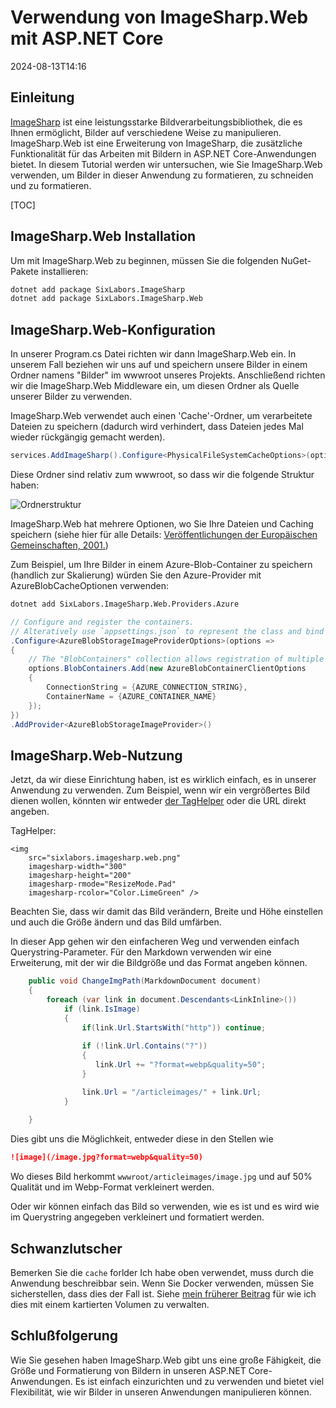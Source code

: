 # Verwendung von ImageSharp.Web mit ASP.NET Core

<datetime class="hidden">2024-08-13T14:16</datetime>

<!--category-- ASP.NET, ImageSharp -->
## Einleitung

[ImageSharp](https://docs.sixlabors.com/index.html) ist eine leistungsstarke Bildverarbeitungsbibliothek, die es Ihnen ermöglicht, Bilder auf verschiedene Weise zu manipulieren. ImageSharp.Web ist eine Erweiterung von ImageSharp, die zusätzliche Funktionalität für das Arbeiten mit Bildern in ASP.NET Core-Anwendungen bietet. In diesem Tutorial werden wir untersuchen, wie Sie ImageSharp.Web verwenden, um Bilder in dieser Anwendung zu formatieren, zu schneiden und zu formatieren.

[TOC]

## ImageSharp.Web Installation

Um mit ImageSharp.Web zu beginnen, müssen Sie die folgenden NuGet-Pakete installieren:

```bash
dotnet add package SixLabors.ImageSharp
dotnet add package SixLabors.ImageSharp.Web
```

## ImageSharp.Web-Konfiguration

In unserer Program.cs Datei richten wir dann ImageSharp.Web ein. In unserem Fall beziehen wir uns auf und speichern unsere Bilder in einem Ordner namens "Bilder" im wwwroot unseres Projekts. Anschließend richten wir die ImageSharp.Web Middleware ein, um diesen Ordner als Quelle unserer Bilder zu verwenden.

ImageSharp.Web verwendet auch einen 'Cache'-Ordner, um verarbeitete Dateien zu speichern (dadurch wird verhindert, dass Dateien jedes Mal wieder rückgängig gemacht werden).

```csharp
services.AddImageSharp().Configure<PhysicalFileSystemCacheOptions>(options => options.CacheFolder = "cache");
```

Diese Ordner sind relativ zum wwwroot, so dass wir die folgende Struktur haben:

![Ordnerstruktur](/cachefolder.png)

ImageSharp.Web hat mehrere Optionen, wo Sie Ihre Dateien und Caching speichern (siehe hier für alle Details: [Veröffentlichungen der Europäischen Gemeinschaften, 2001.](https://docs.sixlabors.com/articles/imagesharp.web/imageproviders.html?tabs=tabid-1%2Ctabid-1a))

Zum Beispiel, um Ihre Bilder in einem Azure-Blob-Container zu speichern (handlich zur Skalierung) würden Sie den Azure-Provider mit AzureBlobCacheOptionen verwenden:

```bash
dotnet add SixLabors.ImageSharp.Web.Providers.Azure
```

```csharp
// Configure and register the containers.  
// Alteratively use `appsettings.json` to represent the class and bind those settings.
.Configure<AzureBlobStorageImageProviderOptions>(options =>
{
    // The "BlobContainers" collection allows registration of multiple containers.
    options.BlobContainers.Add(new AzureBlobContainerClientOptions
    {
        ConnectionString = {AZURE_CONNECTION_STRING},
        ContainerName = {AZURE_CONTAINER_NAME}
    });
})
.AddProvider<AzureBlobStorageImageProvider>()
```

## ImageSharp.Web-Nutzung

Jetzt, da wir diese Einrichtung haben, ist es wirklich einfach, es in unserer Anwendung zu verwenden. Zum Beispiel, wenn wir ein vergrößertes Bild dienen wollen, könnten wir entweder [der TagHelper](https://sixlabors.com/posts/announcing-imagesharp-web-300/#imagetaghelper) oder die URL direkt angeben.

TagHelper:

```razor
<img
    src="sixlabors.imagesharp.web.png"
    imagesharp-width="300"
    imagesharp-height="200"
    imagesharp-rmode="ResizeMode.Pad"
    imagesharp-rcolor="Color.LimeGreen" />

```

Beachten Sie, dass wir damit das Bild verändern, Breite und Höhe einstellen und auch die Größe ändern und das Bild umfärben.

In dieser App gehen wir den einfacheren Weg und verwenden einfach Querystring-Parameter. Für den Markdown verwenden wir eine Erweiterung, mit der wir die Bildgröße und das Format angeben können.

```csharp
    public void ChangeImgPath(MarkdownDocument document)
    {
        foreach (var link in document.Descendants<LinkInline>())
            if (link.IsImage)
            {
                if(link.Url.StartsWith("http")) continue;
                
                if (!link.Url.Contains("?"))
                {
                   link.Url += "?format=webp&quality=50";
                }

                link.Url = "/articleimages/" + link.Url;
            }
               
    }
```

Dies gibt uns die Möglichkeit, entweder diese in den Stellen wie

```markdown
![image](/image.jpg?format=webp&quality=50)
```

Wo dieses Bild herkommt `wwwroot/articleimages/image.jpg` und auf 50% Qualität und im Webp-Format verkleinert werden.

Oder wir können einfach das Bild so verwenden, wie es ist und es wird wie im Querystring angegeben verkleinert und formatiert werden.

## Schwanzlutscher

Bemerken Sie die `cache` forlder Ich habe oben verwendet, muss durch die Anwendung beschreibbar sein. Wenn Sie Docker verwenden, müssen Sie sicherstellen, dass dies der Fall ist.
Siehe [mein früherer Beitrag](/blog/imagesharpwithdocker) für wie ich dies mit einem kartierten Volumen zu verwalten.

## Schlußfolgerung

Wie Sie gesehen haben ImageSharp.Web gibt uns eine große Fähigkeit, die Größe und Formatierung von Bildern in unseren ASP.NET Core-Anwendungen. Es ist einfach einzurichten und zu verwenden und bietet viel Flexibilität, wie wir Bilder in unseren Anwendungen manipulieren können.